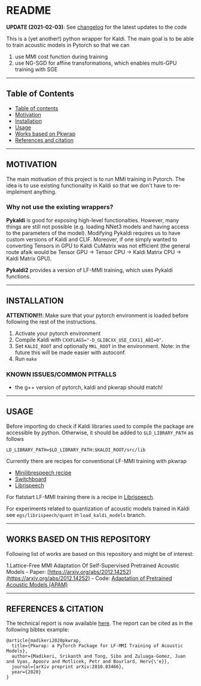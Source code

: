 # README

**UPDATE (2021-02-03)**: See [changelog](./CHANGELOG.md) for the latest updates to the code

This is a (yet another!) python wrapper for Kaldi. The main goal is to be able to train acoustic models in Pytorch
so that we can

1. use MMI cost function during training
2. use NG-SGD for affine transformations, which enables multi-GPU training with SGE

------------------------------------
Table of Contents
------------------------------------

<!--ts-->
   * [Table of contents](#table-of-contents)
   * [Motivation](#motivation)
   * [Installation](#installation)
   * [Usage](#usage)
   * [Works based on Pkwrap](#works-based-on-this-repository)
   * [References and citation](#references-and-citation)
<!--te-->

------------------------------------
MOTIVATION
------------------------------------
The main motivation of this project is to run MMI training in Pytorch. The idea is to use existing
functionality in Kaldi so that we don't have to re-implement anything.

### Why not use the existing wrappers?

**Pykaldi** is good for exposing high-level functionalties. However, many things are still not possible (e.g.
loading NNet3 models and having access to the parameters of the model). Modifying Pykaldi requires us to have
custom versions of Kaldi and CLIF. Moreover, if one simply wanted to converting Tensors in GPU to Kaldi CuMatrix
was not efficient (the general route afaik would be Tensor GPU -> Tensor CPU -> Kaldi Matrix CPU -> Kaldi Matrix GPU).

**Pykaldi2** provides a version of LF-MMI training, which uses Pykaldi functions.

------------------------------------
INSTALLATION
------------------------------------
**ATTENTION!!!**: Make sure that your pytorch environment is loaded before following the rest of the instructions.

1. Activate your pytorch environment
2. Compile Kaldi with `CXXFLAGS="-D_GLIBCXX_USE_CXX11_ABI=0"`.
3. Set ``KALDI_ROOT`` and optionally ``MKL_ROOT`` in the environment. Note: in the future this will be made easier with autoconf.
4. Run ``make``

### KNOWN ISSUES/COMMON PITFALLS

- the g++ version of pytorch, kaldi and pkwrap should match!

------------------------------------
USAGE
------------------------------------
Before importing do check if Kaldi libraries used to compile the package are accessible by python.
Otherwise, it should be added to ``$LD_LIBRARY_PATH`` as follows

```
LD_LIBRARY_PATH=$LD_LIBRARY_PATH:$KALDI_ROOT/src/lib
```

Currently there are recipes for conventional LF-MMI training with
pkwrap

- [Minilibrespeech recipe](egs/mini_librespeech/s5/README.md)
- [Switchboard](egs/switchboard/v1/README.md)
- [Librispeech](egs/librispeech/v1/README.md)

For flatstart LF-MMI training there is a recipe in [Librispeech](egs/librispeech/v1/README.md).

For experiments related to quantization of acoustic models trained in Kaldi see ``egs/librispeech/quant`` in ``load_kaldi_models`` branch.

------------------------------------
WORKS BASED ON THIS REPOSITORY
------------------------------------
Following list of works are based on this repository and might be of interest:

1.Lattice-Free MMI Adaptation Of Self-Supervised Pretrained Acoustic Models
    - Paper: [https://arxiv.org/abs/2012.14252](https://arxiv.org/abs/2012.14252)
    - Code: [Adaptation of Pretrained Acoustic Models (APAM)](https://github.com/idiap/apam)

------------------------------------
REFERENCES & CITATION
------------------------------------
The technical report is now available [here](https://arxiv.org/abs/2010.03466). The report can
be cited as in the following bibtex example:

```
@article{madikeri2020pkwrap,
  title={Pkwrap: a PyTorch Package for LF-MMI Training of Acoustic Models},
  author={Madikeri, Srikanth and Tong, Sibo and Zuluaga-Gomez, Juan and Vyas, Apoorv and Motlicek, Petr and Bourlard, Herv{\'e}},
  journal={arXiv preprint arXiv:2010.03466},
  year={2020}
}
```
